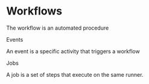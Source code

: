 # Workflows
 
The workflow is an automated procedure 

Events

An event is a specific activity that triggers a workflow
 
Jobs

A job is a set of steps that execute on the same runner. 